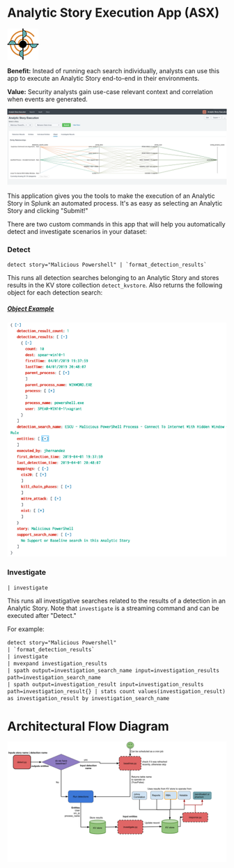 # Analytic Story Execution App (ASX)
![](static/appIconAlt_2x.png)

**Benefit:** Instead of running each search individually, analysts can use this app to execute an Analytic Story end-to-end in their environments. 

**Value:** Security analysts gain use-case relevant context and correlation when events are generated.

![](static/screenshot.png)

This application gives you the tools to make the execution of an Analytic Story in Splunk an automated process. It's as easy as selecting an Analytic Story and clicking "Submit!"

There are two custom commands in this app that will help you automatically detect and investigate scenarios in your dataset:

### Detect

```
detect story="Malicious Powershell" | `format_detection_results`
```

This runs all detection searches belonging to an Analytic Story and stores results in the KV store collection `detect_kvstore`. Also returns the following object for each detection search:

##### [Object Example](https://jsoneditoronline.org/?id=5527dddc593545baa60c5cfd4b10b2f0)

![](static/object_example.png)

### Investigate

`| investigate `

This runs all investigative searches related to the results of a detection in an Analytic Story. Note that `investigate` is a streaming command and can be executed after "Detect." 

For example: 

```
detect story="Malicious Powershell" 
| `format_detection_results` 
| investigate 
| mvexpand investigation_results 
| spath output=investigation_search_name input=investigation_results path=investigation_search_name 
| spath output=investigation_result input=investigation_results path=investigation_result{} | stats count values(investigation_result) as investigation_result by investigation_search_name
```

# Architectural Flow Diagram
![](static/architecture.png)
